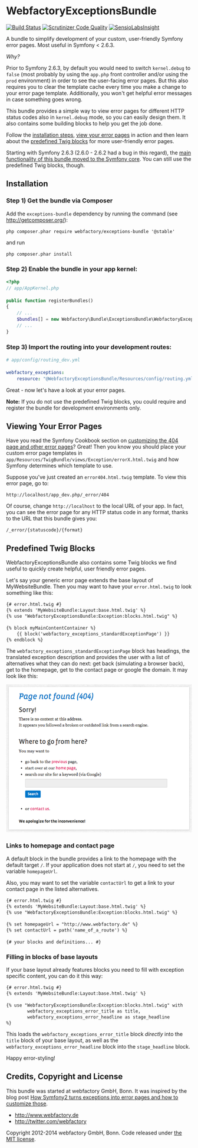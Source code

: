 WebfactoryExceptionsBundle
==========================

[![Build Status](https://travis-ci.org/webfactory/exceptions-bundle.png?branch=master)](https://travis-ci.org/webfactory/exceptions-bundle)
[![Scrutinizer Code Quality](https://scrutinizer-ci.com/g/webfactory/exceptions-bundle/badges/quality-score.png?s=1fffd149d27d559a98d2593827453445d9d31995)](https://scrutinizer-ci.com/g/webfactory/exceptions-bundle/)
[![SensioLabsInsight](https://insight.sensiolabs.com/projects/f93a469f-1f3d-49f4-9282-bcee124b89de/mini.png)](https://insight.sensiolabs.com/projects/f93a469f-1f3d-49f4-9282-bcee124b89de)

A bundle to simplify development of your custom, user-friendly Symfony error pages. Most useful in Symfony < 2.6.3.

_Why?_

Prior to Symfony 2.6.3, by default you would need to switch `kernel.debug` to `false` (most probably by using the ``app.php`` front controller and/or using the `prod` environment) in order to see the user-facing error pages. But this also requires you to clear the template cache every time you make a change to your error page template. Additionally, you won't get helpful error messages in case something goes wrong.

This bundle provides a simple way to view error pages for different HTTP status codes also in `kernel.debug` mode, so you can easily design them. It also contains some building blocks to help you get the job done.

Follow the [installation steps](#installation), [view your error pages](#viewing-your-error-pages) in action and then learn about the [predefined Twig blocks](#predefined-twig-blocks) for more user-friendly error pages.

Starting with Symfony 2.6.3 (2.6.0 - 2.6.2 had a bug in this regard), the [main functionality of this bundle moved to the Symfony core](http://symfony.com/blog/new-in-symfony-2-6-error-page-previews). You can still use the predefined Twig blocks, though.

Installation
------------

### Step 1) Get the bundle via Composer

Add the `exceptions-bundle` dependency by running the command (see http://getcomposer.org/):

    php composer.phar require webfactory/exceptions-bundle '@stable'

and run     

    php composer.phar install

### Step 2) Enable the bundle in your app kernel:

```php
<?php
// app/AppKernel.php

public function registerBundles()
{
    // ...
    $bundles[] = new Webfactory\Bundle\ExceptionsBundle\WebfactoryExceptionsBundle();
    // ...
}
```

### Step 3) Import the routing into your development routes:

```yaml
# app/config/routing_dev.yml

webfactory_exceptions:
    resource: "@WebfactoryExceptionsBundle/Resources/config/routing.yml"
```

Great - now let's have a look at your error pages.

**Note:** If you do not use the predefined Twig blocks, you could require and register the bundle for development environments only.


Viewing Your Error Pages
---------------------

Have you read the Symfony Cookbook section on 
[customizing the 404 page and other error pages](http://symfony.com/doc/current/cookbook/controller/error_pages.html#customizing-the-404-page-and-other-error-pages)?
Great! Then you know you should place your custom error page templates in `app/Resources/TwigBundle/views/Exception/errorX.html.twig`
and how Symfony determines which template to use.

Suppose you've just created an ``error404.html.twig`` template. To view this error page, go to:

    http://localhost/app_dev.php/_error/404

Of course, change ``http://localhost`` to the local URL of your app. In
fact, you can see the error page for any HTTP status code in any format,
thanks to the URL that this bundle gives you:

    /_error/{statuscode}/{format}
    
    
Predefined Twig Blocks
----------------------

WebfactoryExceptionsBundle also contains some Twig blocks we find useful to quickly create helpful, user friendly error pages.

Let's say your generic error page extends the base layout of MyWebsiteBundle. Then you may want to have your
`error.html.twig` to look something like this:

    {# error.html.twig #}
    {% extends 'MyWebsiteBundle:Layout:base.html.twig' %}
    {% use "WebfactoryExceptionsBundle:Exception:blocks.html.twig" %}

    {% block myMainContentContainer %}
        {{ block('webfactory_exceptions_standardExceptionPage') }}
    {% endblock %}

The `webfactory_exceptions_standardExceptionPage` block has headings, the translated exception description and provides
the user with a list of alternatives what they can do next: get back (simulating a browser back), get to the homepage,
get to the contact page or google the domain. It may look like this:

![Sample rendering of the webfactory_exceptions_standardExceptionPage block](Resources/doc/images/webfactory_exceptions_standardExceptionPage-example.png)

### Links to homepage and contact page

A default block in the bundle provides a link to the homepage with the default target `/`. If your application does not
start at `/`, you need to set the variable `homepageUrl`.

Also, you may want to set the variable `contactUrl` to get a link to your contact page in the listed alternatives.

    {# error.html.twig #}
    {% extends 'MyWebsiteBundle:Layout:base.html.twig' %}
    {% use "WebfactoryExceptionsBundle:Exception:blocks.html.twig" %}

    {% set homepageUrl = "http://www.webfactory.de" %}
    {% set contactUrl = path('name_of_a_route') %}

    {# your blocks and definitions... #}

### Filling in blocks of base layouts

If your base layout already features blocks you need to fill with exception specific content, you can do it this way:

    {# error.html.twig #}
    {% extends 'MyWebsiteBundle:Layout:base.html.twig' %}

    {% use "WebfactoryExceptionsBundle:Exception:blocks.html.twig" with
            webfactory_exceptions_error_title as title,
            webfactory_exceptions_error_headline as stage_headline
    %}

This loads the `webfactory_exceptions_error_title` block *directly* into the `title` block of your base layout, as well
as the `webfactory_exceptions_error_headline` block into the `stage_headline` block.

Happy error-styling!

Credits, Copyright and License
------------------------------

This bundle was started at webfactory GmbH, Bonn. It was inspired by the blog post [How Symfony2 turns exceptions into error pages and how to customize those](http://inside.webfactory.de/de/blog/symfony2-exception-handling-and-custom-error-pages-explained.html).

- <http://www.webfactory.de>
- <http://twitter.com/webfactory>

Copyright 2012-2014 webfactory GmbH, Bonn. Code released under [the MIT license](LICENSE).
